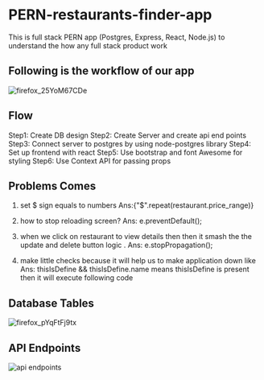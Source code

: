 # PERN-restaurants-finder-app

This is full stack PERN app (Postgres, Express, React, Node.js) to understand the how any full stack product work

## Following is the workflow of our app

![firefox_25YoM67CDe](https://user-images.githubusercontent.com/60803643/202698562-286eff6f-1cd4-4dd6-aae0-b8060e26e16d.png)

## Flow

Step1: Create DB design
Step2: Create Server and create api end points
Step3: Connect server to postgres by using node-postgres library
Step4: Set up frontend with react
Step5: Use bootstrap and font Awesome for styling
Step6: Use Context API for passing props

## Problems Comes

1.  set $ sign equals to numbers
    Ans:{"$".repeat(restaurant.price_range)}

2.  how to stop reloading screen?
    Ans: e.preventDefault();

3.  when we click on restaurant to view details then then it smash the the
    update and delete button logic .
    Ans: e.stopPropagation();

4.  make little checks because it will help us to make application down like
    Ans: thisIsDefine && thisIsDefine.name means thisIsDefine is present then it will execute following code

## Database Tables
![firefox_pYqFtFj9tx](https://user-images.githubusercontent.com/60803643/203041478-0c8b1b58-3951-4ba1-81d4-200c5d963fc5.png)


## API Endpoints
![api endpoints](https://user-images.githubusercontent.com/60803643/203041423-3cd4c2ad-5b45-4238-b3d3-0035e0530327.png)




